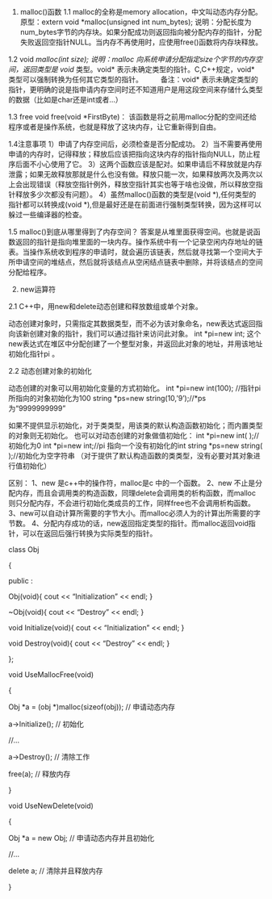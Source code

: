 1. malloc()函数
1.1 malloc的全称是memory allocation，中文叫动态内存分配。
原型：extern void *malloc(unsigned int num_bytes);
说明：分配长度为num_bytes字节的内存块。如果分配成功则返回指向被分配内存的指针，分配失败返回空指针NULL。当内存不再使用时，应使用free()函数将内存块释放。

1.2 void *malloc(int size);
说明：malloc 向系统申请分配指定size个字节的内存空间，返回类型是 void* 类型。void* 表示未确定类型的指针。C,C++规定，void* 类型可以强制转换为任何其它类型的指针。 　　
备注：void* 表示未确定类型的指针，更明确的说是指申请内存空间时还不知道用户是用这段空间来存储什么类型的数据（比如是char还是int或者...）

1.3 free
void free(void *FirstByte)： 该函数是将之前用malloc分配的空间还给程序或者是操作系统，也就是释放了这块内存，让它重新得到自由。

1.4注意事项
1）申请了内存空间后，必须检查是否分配成功。
2）当不需要再使用申请的内存时，记得释放；释放后应该把指向这块内存的指针指向NULL，防止程序后面不小心使用了它。
3）这两个函数应该是配对。如果申请后不释放就是内存泄露；如果无故释放那就是什么也没有做。释放只能一次，如果释放两次及两次以上会出现错误（释放空指针例外，释放空指针其实也等于啥也没做，所以释放空指针释放多少次都没有问题）。
4）虽然malloc()函数的类型是(void *),任何类型的指针都可以转换成(void *),但是最好还是在前面进行强制类型转换，因为这样可以躲过一些编译器的检查。

1.5  malloc()到底从哪里得到了内存空间？
答案是从堆里面获得空间。也就是说函数返回的指针是指向堆里面的一块内存。操作系统中有一个记录空闲内存地址的链表。当操作系统收到程序的申请时，就会遍历该链表，然后就寻找第一个空间大于所申请空间的堆结点，然后就将该结点从空闲结点链表中删除，并将该结点的空间分配给程序。

2. new运算符

2.1 C++中，用new和delete动态创建和释放数组或单个对象。

动态创建对象时，只需指定其数据类型，而不必为该对象命名，new表达式返回指向该新创建对象的指针，我们可以通过指针来访问此对象。
int *pi=new int;
这个new表达式在堆区中分配创建了一个整型对象，并返回此对象的地址，并用该地址初始化指针pi 。

2.2 动态创建对象的初始化

动态创建的对象可以用初始化变量的方式初始化。
int *pi=new int(100); //指针pi所指向的对象初始化为100
string *ps=new string(10,’9’);//*ps 为“9999999999”

如果不提供显示初始化，对于类类型，用该类的默认构造函数初始化；而内置类型的对象则无初始化。
也可以对动态创建的对象做值初始化：
int *pi=new int( );//初始化为0
int *pi=new int;//pi 指向一个没有初始化的int
string *ps=new string( );//初始化为空字符串 （对于提供了默认构造函数的类类型，没有必要对其对象进行值初始化）





区别：
1、new 是c++中的操作符，malloc是c 中的一个函数。
2、new 不止是分配内存，而且会调用类的构造函数，同理delete会调用类的析构函数，而malloc则只分配内存，不会进行初始化类成员的工作，同样free也不会调用析构函数。
3、new可以自动计算所需要的字节大小。而malloc必须人为的计算出所需要的字节数。
4、分配内存成功的话，new返回指定类型的指针。而malloc返回void指针，可以在返回后强行转换为实际类型的指针。

class Obj

{

public :

Obj(void){ cout << “Initialization” << endl; }

~Obj(void){ cout << “Destroy” << endl; }

void      Initialize(void){ cout << “Initialization” << endl; }

void      Destroy(void){ cout << “Destroy” << endl; }

};

void UseMallocFree(void)

{

Obj    *a = (obj *)malloc(sizeof(obj));     // 申请动态内存

a->Initialize();                          // 初始化

//…

a->Destroy();     // 清除工作

free(a);          // 释放内存

}

void UseNewDelete(void)

{

Obj    *a = new Obj;    // 申请动态内存并且初始化

//…

delete a;             // 清除并且释放内存

}
